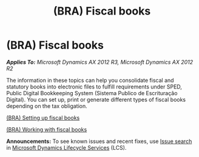 ﻿---
title: (BRA) Fiscal books
TOCTitle: (BRA) Fiscal books
ms:assetid: 34f65824-5b64-4b19-82e9-31696c867d59
ms:mtpsurl: https://technet.microsoft.com/en-us/library/Dn305865(v=AX.60)
ms:contentKeyID: 54912965
ms.date: 04/18/2014
mtps_version: v=AX.60
---

# (BRA) Fiscal books 


_**Applies To:** Microsoft Dynamics AX 2012 R3, Microsoft Dynamics AX 2012 R2_

The information in these topics can help you consolidate fiscal and statutory books into electronic files to fulfill requirements under SPED, Public Digital Bookkeeping System (Sistema Publico de Escrituração Digital). You can set up, print or generate different types of fiscal books depending on the tax obligation.

[(BRA) Setting up fiscal books](bra-setting-up-fiscal-books.md)

[(BRA) Working with fiscal books](bra-working-with-fiscal-books.md)

  
**Announcements:** To see known issues and recent fixes, use [Issue search](http://go.microsoft.com/fwlink/?linkid=389258) in [Microsoft Dynamics Lifecycle Services](http://go.microsoft.com/fwlink/?linkid=306505) (LCS).

